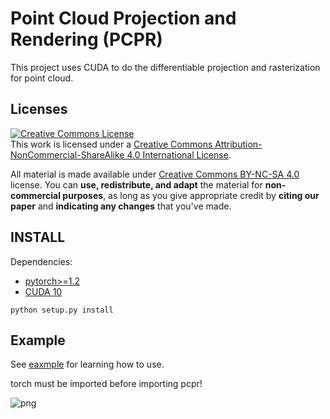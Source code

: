 # Point Cloud Projection and Rendering (PCPR)

This project uses CUDA to do the differentiable projection and rasterization for point cloud.

## Licenses

<a rel="license" href="http://creativecommons.org/licenses/by-nc-sa/4.0/"><img alt="Creative Commons License" style="border-width:0" src="https://i.creativecommons.org/l/by-nc-sa/4.0/80x15.png" /></a><br />This work is licensed under a <a rel="license" href="http://creativecommons.org/licenses/by-nc-sa/4.0/">Creative Commons Attribution-NonCommercial-ShareAlike 4.0 International License</a>.

All material is made available under [Creative Commons BY-NC-SA 4.0](https://creativecommons.org/licenses/by-nc-sa/4.0/legalcode) license. You can **use, redistribute, and adapt** the material for **non-commercial purposes**, as long as you give appropriate credit by **citing our paper** and **indicating any changes** that you've made.


## INSTALL

Dependencies:
- [pytorch>=1.2](https://pytorch.org/)
- [CUDA 10](https://developer.nvidia.com/cuda-zone)

``` python setup.py install ```

## Example

See [eaxmple](./example/README.md) for learning how to use.

torch must be imported before importing pcpr!

![png](example/output_9_1.png)
